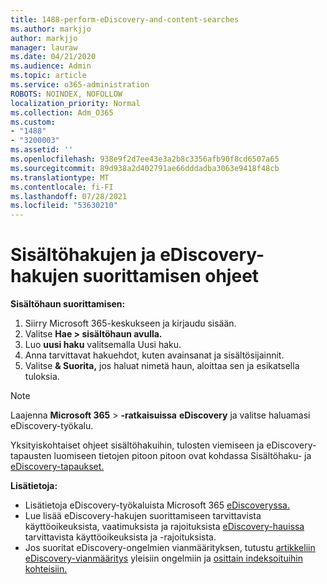 ```yaml
---
title: 1488-perform-eDiscovery-and-content-searches
ms.author: markjjo
author: markjjo
manager: lauraw
ms.date: 04/21/2020
ms.audience: Admin
ms.topic: article
ms.service: o365-administration
ROBOTS: NOINDEX, NOFOLLOW
localization_priority: Normal
ms.collection: Adm_O365
ms.custom:
- "1488"
- "3200003"
ms.assetid: ''
ms.openlocfilehash: 938e9f2d7ee43e3a2b8c3356afb90f8cd6507a65
ms.sourcegitcommit: 89d938a2d402791ae66dddadba3063e9418f48cb
ms.translationtype: MT
ms.contentlocale: fi-FI
ms.lasthandoff: 07/28/2021
ms.locfileid: "53630210"
---
```

# <a name="how-to-perform-content-searches-and-ediscovery-searches"></a>Sisältöhakujen ja eDiscovery-hakujen suorittamisen ohjeet

**Sisältöhaun suorittamisen:**

1. Siirry Microsoft 365-keskukseen ja kirjaudu sisään.
2. Valitse **Hae > sisältöhaun avulla.**
3. Luo **uusi haku** valitsemalla Uusi haku.
4. Anna tarvittavat hakuehdot, kuten avainsanat ja sisältösijainnit.
5. Valitse **& Suorita,** jos haluat nimetä haun, aloittaa sen ja esikatsella tuloksia.

> [!NOTE]
> Laajenna **Microsoft 365**  >  **-ratkaisuissa** **eDiscovery** ja valitse haluamasi eDiscovery-työkalu.

Yksityiskohtaiset ohjeet sisältöhakuihin, tulosten viemiseen ja eDiscovery-tapausten [](/microsoft-365/compliance/content-search) luomiseen tietojen pitoon pitoon ovat kohdassa Sisältöhaku- ja [eDiscovery-tapaukset.](/microsoft-365/compliance/ediscovery-cases)

**Lisätietoja:**

- Lisätietoja eDiscovery-työkaluista Microsoft 365 [eDiscoveryssa.](/microsoft-365/compliance/ediscovery)
- Lue lisää eDiscovery-hakujen suorittamiseen tarvittavista käyttöoikeuksista, vaatimuksista ja rajoituksista [eDiscovery-hauissa](/microsoft-365/compliance/assign-ediscovery-permissions) tarvittavista käyttöoikeuksista ja -rajoituksista. [](/microsoft-365/compliance/limits-for-content-search)
- Jos suoritat eDiscovery-ongelmien vianmäärityksen, tutustu [artikkeliin eDiscovery-vianmääritys](/microsoft-365/compliance/ediscovery-troubleshooting-common-issues) yleisiin ongelmiin ja [osittain indeksoituihin kohteisiin.](/microsoft-365/compliance/investigating-partially-indexed-items-in-ediscovery)
